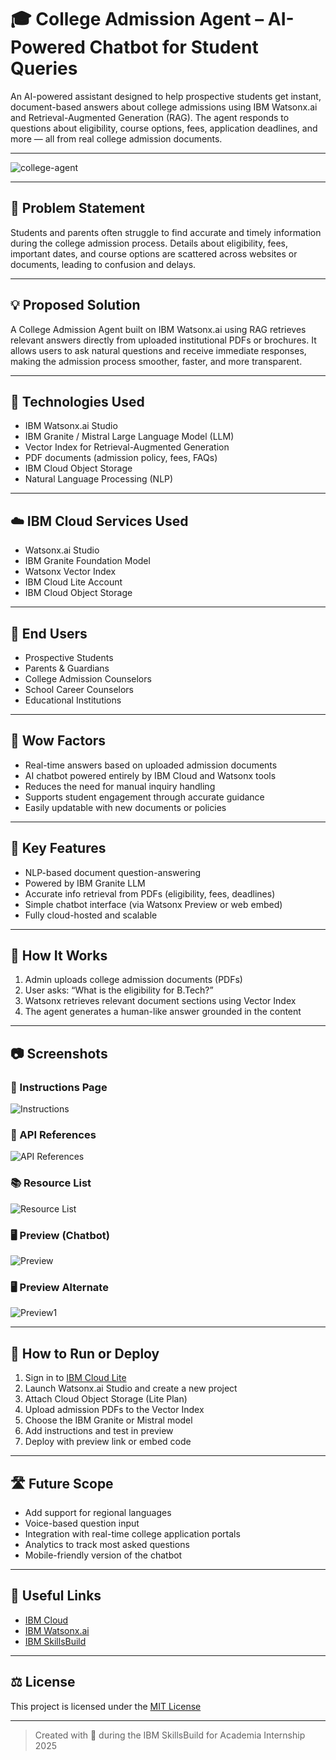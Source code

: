 # 🎓 College Admission Agent – AI-Powered Chatbot for Student Queries

An AI-powered assistant designed to help prospective students get instant, document-based answers about college admissions using IBM Watsonx.ai and Retrieval-Augmented Generation (RAG). The agent responds to questions about eligibility, course options, fees, application deadlines, and more — all from real college admission documents.

---

![college-agent](college_agent_banner.jpg)

---

## 🧩 Problem Statement

Students and parents often struggle to find accurate and timely information during the college admission process. Details about eligibility, fees, important dates, and course options are scattered across websites or documents, leading to confusion and delays.

---

## 💡 Proposed Solution

A College Admission Agent built on IBM Watsonx.ai using RAG retrieves relevant answers directly from uploaded institutional PDFs or brochures. It allows users to ask natural questions and receive immediate responses, making the admission process smoother, faster, and more transparent.

---

## 🧠 Technologies Used

- IBM Watsonx.ai Studio
- IBM Granite / Mistral Large Language Model (LLM)
- Vector Index for Retrieval-Augmented Generation
- PDF documents (admission policy, fees, FAQs)
- IBM Cloud Object Storage
- Natural Language Processing (NLP)

---

## ☁️ IBM Cloud Services Used

- Watsonx.ai Studio  
- IBM Granite Foundation Model  
- Watsonx Vector Index  
- IBM Cloud Lite Account  
- IBM Cloud Object Storage  

---

## 👥 End Users

- Prospective Students  
- Parents & Guardians  
- College Admission Counselors  
- School Career Counselors  
- Educational Institutions

---

## 🌟 Wow Factors

- Real-time answers based on uploaded admission documents  
- AI chatbot powered entirely by IBM Cloud and Watsonx tools  
- Reduces the need for manual inquiry handling  
- Supports student engagement through accurate guidance  
- Easily updatable with new documents or policies  

---

## 🧪 Key Features

- NLP-based document question-answering  
- Powered by IBM Granite LLM  
- Accurate info retrieval from PDFs (eligibility, fees, deadlines)  
- Simple chatbot interface (via Watsonx Preview or web embed)  
- Fully cloud-hosted and scalable

---

## 🚀 How It Works

1. Admin uploads college admission documents (PDFs)
2. User asks: “What is the eligibility for B.Tech?”
3. Watsonx retrieves relevant document sections using Vector Index
4. The agent generates a human-like answer grounded in the content

---

## 📷 Screenshots

### 🧭 Instructions Page  
![Instructions](instructions.png)


### 🔌 API References  
![API References](API%20References.png)

### 📚 Resource List  
![Resource List](Resource%20list.png)

### 🖥️ Preview (Chatbot)  
![Preview](preview.png)

### 🖥️ Preview Alternate  
![Preview1](preview1.png)

---

## 📌 How to Run or Deploy

1. Sign in to [IBM Cloud Lite](https://cloud.ibm.com)
2. Launch Watsonx.ai Studio and create a new project
3. Attach Cloud Object Storage (Lite Plan)
4. Upload admission PDFs to the Vector Index
5. Choose the IBM Granite or Mistral model
6. Add instructions and test in preview
7. Deploy with preview link or embed code

---

## 🛣️ Future Scope

- Add support for regional languages  
- Voice-based question input  
- Integration with real-time college application portals  
- Analytics to track most asked questions  
- Mobile-friendly version of the chatbot  

---

## 🔗 Useful Links

- [IBM Cloud](https://cloud.ibm.com)
- [IBM Watsonx.ai](https://www.ibm.com/products/watsonx-ai)
- [IBM SkillsBuild](https://skillsbuild.org)

---

## ⚖️ License

This project is licensed under the [MIT License](LICENSE)

---

> Created with 💙 during the IBM SkillsBuild for Academia Internship 2025 

